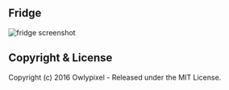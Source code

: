 ## Fridge
![fridge screenshot](https://github.com/spennyMain/digital-fridge/raw/master/assets/screenshot.png)

## Copyright & License

Copyright (c) 2016 Owlypixel - Released under the MIT License.
